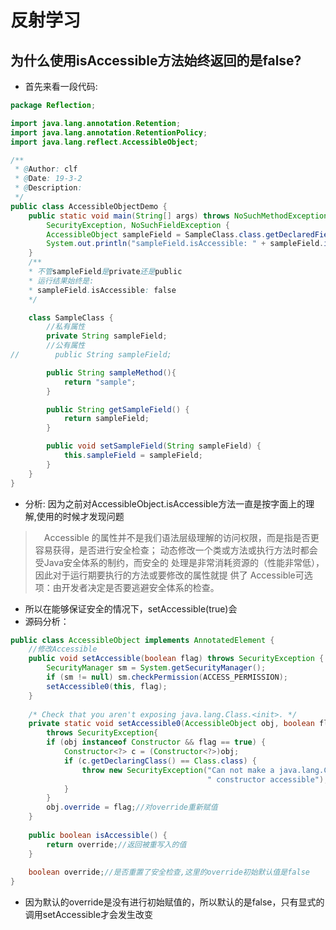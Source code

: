 # 反射学习
## 为什么使用isAccessible方法始终返回的是false?
* 首先来看一段代码:
```java
package Reflection;

import java.lang.annotation.Retention;
import java.lang.annotation.RetentionPolicy;
import java.lang.reflect.AccessibleObject;

/**
 * @Author: clf
 * @Date: 19-3-2
 * @Description:
 */
public class AccessibleObjectDemo {
    public static void main(String[] args) throws NoSuchMethodException,
        SecurityException, NoSuchFieldException {
        AccessibleObject sampleField = SampleClass.class.getDeclaredField("sampleField");
        System.out.println("sampleField.isAccessible: " + sampleField.isAccessible());
    }
    /**
    * 不管sampleField是private还是public
    * 运行结果始终是: 
    * sampleField.isAccessible: false
    */

    class SampleClass {
        //私有属性
        private String sampleField;
        //公有属性
//        public String sampleField;

        public String sampleMethod(){
            return "sample";
        }

        public String getSampleField() {
            return sampleField;
        }

        public void setSampleField(String sampleField) {
            this.sampleField = sampleField;
        }
    }
}
```
* 分析: 因为之前对AccessibleObject.isAccessible方法一直是按字面上的理解,使用的时候才发现问题
>　Accessible 的属性并不是我们语法层级理解的访问权限，而是指是否更容易获得，是否进行安全检查；
动态修改一个类或方法或执行方法时都会受Java安全体系的制约，而安全的 处理是非常消耗资源的（性能非常低），
因此对于运行期要执行的方法或要修改的属性就提 供了 Accessible可选项：由开发者决定是否要逃避安全体系的检查。
* 所以在能够保证安全的情况下，setAccessible(true)会
* 源码分析：
```java
public class AccessibleObject implements AnnotatedElement {
    //修改Accessible
    public void setAccessible(boolean flag) throws SecurityException {
        SecurityManager sm = System.getSecurityManager();
        if (sm != null) sm.checkPermission(ACCESS_PERMISSION);
        setAccessible0(this, flag);
    }
    
    /* Check that you aren't exposing java.lang.Class.<init>. */
    private static void setAccessible0(AccessibleObject obj, boolean flag)
        throws SecurityException{
        if (obj instanceof Constructor && flag == true) {
            Constructor<?> c = (Constructor<?>)obj;
            if (c.getDeclaringClass() == Class.class) {
                throw new SecurityException("Can not make a java.lang.Class" +
                                            " constructor accessible");
            }
        }
        obj.override = flag;//对override重新赋值
    }
    
    public boolean isAccessible() {
        return override;//返回被重写入的值
    }
    
    boolean override;//是否重置了安全检查,这里的override初始默认值是false
}
```
* 因为默认的override是没有进行初始赋值的，所以默认的是false，只有显式的调用setAccessible才会发生改变
